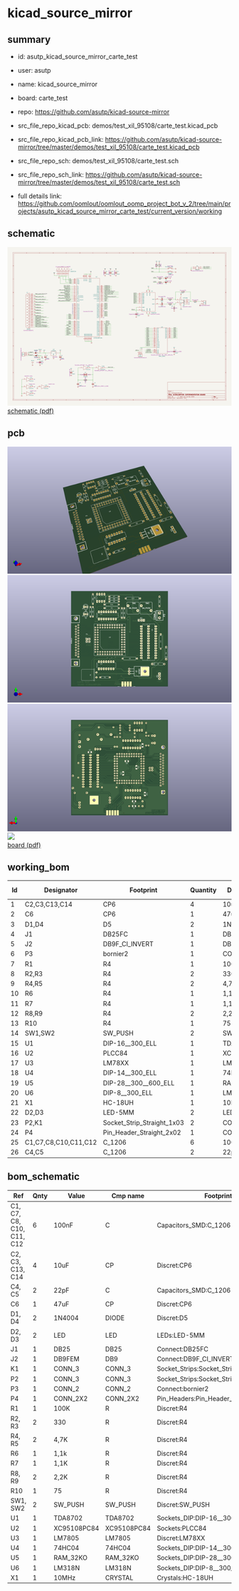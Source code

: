# kicad_source_mirror
 
## summary 
* id: asutp_kicad_source_mirror_carte_test
* user: asutp
* name: kicad_source_mirror
* board: carte_test
* repo: https://github.com/asutp/kicad-source-mirror
* src_file_repo_kicad_pcb: demos/test_xil_95108/carte_test.kicad_pcb
* src_file_repo_kicad_pcb_link: https://github.com/asutp/kicad-source-mirror/tree/master/demos/test_xil_95108/carte_test.kicad_pcb


* src_file_repo_sch: demos/test_xil_95108/carte_test.sch
* src_file_repo_sch_link: https://github.com/asutp/kicad-source-mirror/tree/master/demos/test_xil_95108/carte_test.sch
* full details link: https://github.com/oomlout/oomlout_oomp_project_bot_v_2/tree/main/projects/asutp_kicad_source_mirror_carte_test/current_version/working  

## schematic  
![](working_schematic_600.png)  
[schematic (pdf)](working_schematic.pdf) 






















## pcb  
![](working_3d_600.png) 
![](working_3d_front_600.png)  
![](working_3d_back_600.png)  
![](working_600.png)  
[board (pdf)](working.pdf)  

## working_bom
| Id | Designator | Footprint | Quantity | Designation | Supplier and ref |  | None | 
| --- | --- | --- | --- | --- | --- | --- | --- | 
| 1 | C2,C3,C13,C14 | CP6 | 4 | 10uF |  |  | [''] | 
| 2 | C6 | CP6 | 1 | 47uF |  |  | [''] | 
| 3 | D1,D4 | D5 | 2 | 1N4004 |  |  | [''] | 
| 4 | J1 | DB25FC | 1 | DB25 |  |  | [''] | 
| 5 | J2 | DB9F_CI_INVERT | 1 | DB9FEM |  |  | [''] | 
| 6 | P3 | bornier2 | 1 | CONN_2 |  |  | [''] | 
| 7 | R1 | R4 | 1 | 100K |  |  | [''] | 
| 8 | R2,R3 | R4 | 2 | 330 |  |  | [''] | 
| 9 | R4,R5 | R4 | 2 | 4,7K |  |  | [''] | 
| 10 | R6 | R4 | 1 | 1,1k |  |  | [''] | 
| 11 | R7 | R4 | 1 | 1,1K |  |  | [''] | 
| 12 | R8,R9 | R4 | 2 | 2,2K |  |  | [''] | 
| 13 | R10 | R4 | 1 | 75 |  |  | [''] | 
| 14 | SW1,SW2 | SW_PUSH | 2 | SW_PUSH |  |  | [''] | 
| 15 | U1 | DIP-16__300_ELL | 1 | TDA8702 |  |  | [''] | 
| 16 | U2 | PLCC84 | 1 | XC95108PC84 |  |  | [''] | 
| 17 | U3 | LM78XX | 1 | LM7805 |  |  | [''] | 
| 18 | U4 | DIP-14__300_ELL | 1 | 74HC04 |  |  | [''] | 
| 19 | U5 | DIP-28__300__600_ELL | 1 | RAM_32KO |  |  | [''] | 
| 20 | U6 | DIP-8__300_ELL | 1 | LM318N |  |  | [''] | 
| 21 | X1 | HC-18UH | 1 | 10MHz |  |  | [''] | 
| 22 | D2,D3 | LED-5MM | 2 | LED |  |  | [''] | 
| 23 | P2,K1 | Socket_Strip_Straight_1x03 | 2 | CONN_3 |  |  | [''] | 
| 24 | P4 | Pin_Header_Straight_2x02 | 1 | CONN_2X2 |  |  | [''] | 
| 25 | C1,C7,C8,C10,C11,C12 | C_1206 | 6 | 100nF |  |  | [''] | 
| 26 | C4,C5 | C_1206 | 2 | 22pF |  |  | [''] | 


## bom_schematic
| Ref | Qnty | Value | Cmp name | Footprint | Description | Vendor | DNP | 
| --- | --- | --- | --- | --- | --- | --- | --- | 
| C1, C7, C8, C10, C11, C12 | 6 | 100nF | C | Capacitors_SMD:C_1206 |  |  |  | 
| C2, C3, C13, C14 | 4 | 10uF | CP | Discret:CP6 |  |  |  | 
| C4, C5 | 2 | 22pF | C | Capacitors_SMD:C_1206 |  |  |  | 
| C6 | 1 | 47uF | CP | Discret:CP6 |  |  |  | 
| D1, D4 | 2 | 1N4004 | DIODE | Discret:D5 |  |  |  | 
| D2, D3 | 2 | LED | LED | LEDs:LED-5MM |  |  |  | 
| J1 | 1 | DB25 | DB25 | Connect:DB25FC |  |  |  | 
| J2 | 1 | DB9FEM | DB9 | Connect:DB9F_CI_INVERT |  |  |  | 
| K1 | 1 | CONN_3 | CONN_3 | Socket_Strips:Socket_Strip_Straight_1x03 |  |  |  | 
| P2 | 1 | CONN_3 | CONN_3 | Socket_Strips:Socket_Strip_Straight_1x03 |  |  |  | 
| P3 | 1 | CONN_2 | CONN_2 | Connect:bornier2 |  |  |  | 
| P4 | 1 | CONN_2X2 | CONN_2X2 | Pin_Headers:Pin_Header_Straight_2x02 |  |  |  | 
| R1 | 1 | 100K | R | Discret:R4 |  |  |  | 
| R2, R3 | 2 | 330 | R | Discret:R4 |  |  |  | 
| R4, R5 | 2 | 4,7K | R | Discret:R4 |  |  |  | 
| R6 | 1 | 1,1k | R | Discret:R4 |  |  |  | 
| R7 | 1 | 1,1K | R | Discret:R4 |  |  |  | 
| R8, R9 | 2 | 2,2K | R | Discret:R4 |  |  |  | 
| R10 | 1 | 75 | R | Discret:R4 |  |  |  | 
| SW1, SW2 | 2 | SW_PUSH | SW_PUSH | Discret:SW_PUSH |  |  |  | 
| U1 | 1 | TDA8702 | TDA8702 | Sockets_DIP:DIP-16__300_ELL |  |  |  | 
| U2 | 1 | XC95108PC84 | XC95108PC84 | Sockets:PLCC84 |  |  |  | 
| U3 | 1 | LM7805 | LM7805 | Discret:LM78XX |  |  |  | 
| U4 | 1 | 74HC04 | 74HC04 | Sockets_DIP:DIP-14__300_ELL |  |  |  | 
| U5 | 1 | RAM_32KO | RAM_32KO | Sockets_DIP:DIP-28__300__600_ELL |  |  |  | 
| U6 | 1 | LM318N | LM318N | Sockets_DIP:DIP-8__300_ELL |  |  |  | 
| X1 | 1 | 10MHz | CRYSTAL | Crystals:HC-18UH |  |  |  | 



